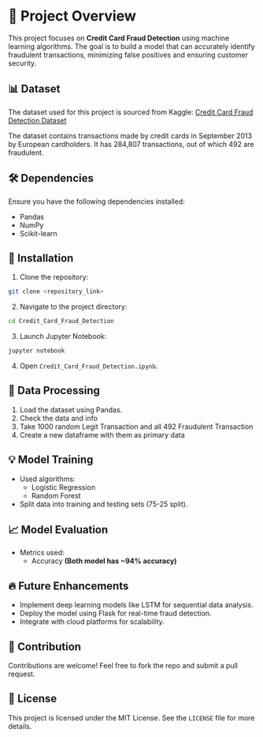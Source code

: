 # 📌 Project Overview

This project focuses on **Credit Card Fraud Detection** using machine learning algorithms. The goal is to build a model that can accurately identify fraudulent transactions, minimizing false positives and ensuring customer security.

## 📊 Dataset

The dataset used for this project is sourced from Kaggle:
[Credit Card Fraud Detection Dataset](https://www.kaggle.com/mlg-ulb/creditcardfraud)

The dataset contains transactions made by credit cards in September 2013 by European cardholders. It has 284,807 transactions, out of which 492 are fraudulent.

## 🛠 Dependencies

Ensure you have the following dependencies installed:

- Pandas
- NumPy
- Scikit-learn


## 🚀 Installation

1. Clone the repository:
```bash
git clone <repository_link>
```
2. Navigate to the project directory:
```bash
cd Credit_Card_Fraud_Detection
```
3. Launch Jupyter Notebook:
```bash
jupyter notebook
```
4. Open `Credit_Card_Fraud_Detection.ipynb`.

## 🔄 Data Processing

1. Load the dataset using Pandas.
2. Check the data and info
3. Take 1000 random Legit Transaction and all 492 Fraudulent Transaction
4. Create a new dataframe with them as primary data

## 💡 Model Training

- Used algorithms:
  - Logistic Regression
  - Random Forest
- Split data into training and testing sets (75-25 split).

## 📈 Model Evaluation

- Metrics used:
  - Accuracy **(Both model has ~94% accuracy)**

## 🔥 Future Enhancements

- Implement deep learning models like LSTM for sequential data analysis.
- Deploy the model using Flask for real-time fraud detection.
- Integrate with cloud platforms for scalability.

## 🤝 Contribution

Contributions are welcome! Feel free to fork the repo and submit a pull request.

## 📜 License

This project is licensed under the MIT License. See the `LICENSE` file for more details.

